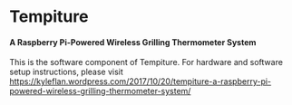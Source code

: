 # Tempiture
#### A Raspberry Pi-Powered Wireless Grilling Thermometer System

This is the software component of Tempiture. For hardware and software setup instructions, please visit https://kyleflan.wordpress.com/2017/10/20/tempiture-a-raspberry-pi-powered-wireless-grilling-thermometer-system/
